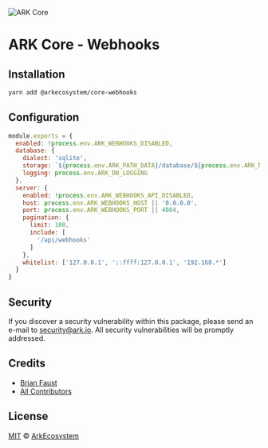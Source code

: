 ![ARK Core](https://i.imgur.com/1aP6F2o.png)

# ARK Core - Webhooks

## Installation

```bash
yarn add @arkecosystem/core-webhooks
```

## Configuration

```js
module.exports = {
  enabled: !process.env.ARK_WEBHOOKS_DISABLED,
  database: {
    dialect: 'sqlite',
    storage: `${process.env.ARK_PATH_DATA}/database/${process.env.ARK_NETWORK_NAME}/webhooks.sqlite`,
    logging: process.env.ARK_DB_LOGGING
  },
  server: {
    enabled: !process.env.ARK_WEBHOOKS_API_DISABLED,
    host: process.env.ARK_WEBHOOKS_HOST || '0.0.0.0',
    port: process.env.ARK_WEBHOOKS_PORT || 4004,
    pagination: {
      limit: 100,
      include: [
        '/api/webhooks'
      ]
    },
    whitelist: ['127.0.0.1', '::ffff:127.0.0.1', '192.168.*']
  }
}
```

## Security

If you discover a security vulnerability within this package, please send an e-mail to security@ark.io. All security vulnerabilities will be promptly addressed.

## Credits

- [Brian Faust](https://github.com/faustbrian)
- [All Contributors](../../../../contributors)

## License

[MIT](LICENSE) © [ArkEcosystem](https://ark.io)
